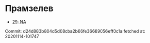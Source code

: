 # Прамзелев
- [29: NA](29.md)

Commit: d24d883b804d5d08cba2b66fe36689056eff0c1a
 fetched at: 20201114-101747
